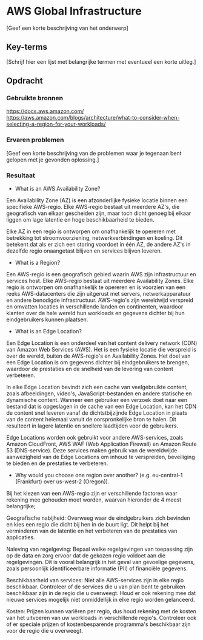 # AWS Global Infrastructure
[Geef een korte beschrijving van het onderwerp]

## Key-terms
[Schrijf hier een lijst met belangrijke termen met eventueel een korte uitleg.]

## Opdracht
### Gebruikte bronnen
https://docs.aws.amazon.com/  
https://aws.amazon.com/blogs/architecture/what-to-consider-when-selecting-a-region-for-your-workloads/  

### Ervaren problemen
[Geef een korte beschrijving van de problemen waar je tegenaan bent gelopen met je gevonden oplossing.]

### Resultaat
- What is an AWS Availability Zone?  

Een Availability Zone (AZ) is een afzonderlijke fysieke locatie binnen een specifieke AWS-regio. Elke AWS-regio bestaat uit meerdere AZ's, die geografisch van elkaar gescheiden zijn, maar toch dicht genoeg bij elkaar liggen om lage latentie en hoge beschikbaarheid te bieden.

Elke AZ in een regio is ontworpen om onafhankelijk te opereren met betrekking tot stroomvoorziening, netwerkverbindingen en koeling. Dit betekent dat als er zich een storing voordoet in één AZ, de andere AZ's in dezelfde regio onaangetast blijven en services blijven leveren.

- What is a Region?  

Een AWS-regio is een geografisch gebied waarin AWS zijn infrastructuur en services host. Elke AWS-regio bestaat uit meerdere Availability Zones. Elke regio is ontworpen om onafhankelijk te opereren en is voorzien van een reeks AWS-datacenters die zijn uitgerust met servers, netwerkapparatuur en andere benodigde infrastructuur. AWS-regio's zijn wereldwijd verspreid en omvatten locaties in verschillende landen en continenten, waardoor klanten over de hele wereld hun workloads en gegevens dichter bij hun eindgebruikers kunnen plaatsen. 

- What is an Edge Location?  

Een Edge Location is een onderdeel van het content delivery network (CDN) van Amazon Web Services (AWS). Het is een fysieke locatie die verspreid is over de wereld, buiten de AWS-regio's en Availability Zones. Het doel van een Edge Location is om gegevens dichter bij eindgebruikers te brengen, waardoor de prestaties en de snelheid van de levering van content verbeteren.

In elke Edge Location bevindt zich een cache van veelgebruikte content, zoals afbeeldingen, video's, JavaScript-bestanden en andere statische en dynamische content. Wanneer een gebruiker een verzoek doet naar een bestand dat is opgeslagen in de cache van een Edge Location, kan het CDN de content snel leveren vanaf de dichtstbijzijnde Edge Location in plaats van de content helemaal vanuit de oorspronkelijke bron te halen. Dit resulteert in lagere latentie en snellere laadtijden voor de gebruikers.

Edge Locations worden ook gebruikt voor andere AWS-services, zoals Amazon CloudFront, AWS WAF (Web Application Firewall) en Amazon Route 53 (DNS-service). Deze services maken gebruik van de wereldwijde aanwezigheid van de Edge Locations om inhoud te verspreiden, beveiliging te bieden en de prestaties te verbeteren.

- Why would you choose one region over another? (e.g. eu-central-1 (Frankfurt) over us-west-2 (Oregon)).  

Bij het kiezen van een AWS-regio zijn er verschillende factoren waar rekening mee gehouden moet worden, waarvan hieronder de 4 meest belangrijke;

Geografische nabijheid: Overweeg waar de eindgebruikers zich bevinden en kies een regio die dicht bij hen in de buurt ligt. Dit helpt bij het verminderen van de latentie en het verbeteren van de prestaties van applicaties.

Naleving van regelgeving: Bepaal welke regelgevingen van toepassing zijn op de data en zorg ervoor dat de gekozen regio voldoet aan die regelgevingen. Dit is vooral belangrijk in het geval van gevoelige gegevens, zoals persoonlijk identificeerbare informatie (PII) of financiële gegevens.

Beschikbaarheid van services: Niet alle AWS-services zijn in elke regio beschikbaar. Controleer of de services die u van plan bent te gebruiken beschikbaar zijn in de regio die u overweegt. Houd er ook rekening mee dat nieuwe services mogelijk niet onmiddellijk in elke regio worden gelanceerd.

Kosten: Prijzen kunnen variëren per regio, dus houd rekening met de kosten van het uitvoeren van uw workloads in verschillende regio's. Controleer ook of er speciale prijzen of kostenbesparende programma's beschikbaar zijn voor de regio die u overweegt.

